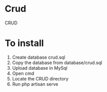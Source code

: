 # Crud
 CRUD
# To install
1. Create database crud.sql
2. Copy the database from database/crud.sql
3. Upload database in MySql
4. Open cmd
5. Locate the CRUD directory
6. Run php artisan serve
